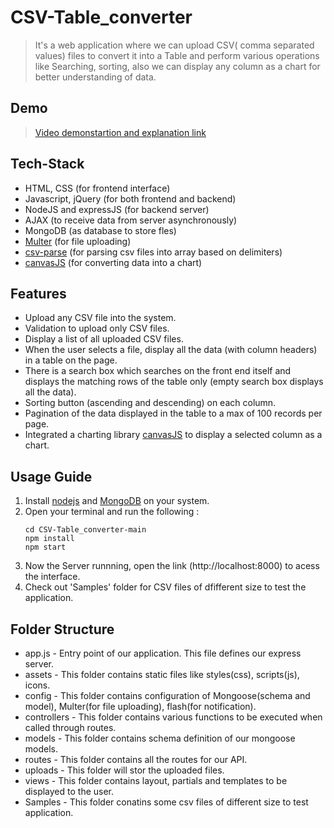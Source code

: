 # CSV-Table_converter
> It's a web application where we can upload CSV( comma separated values) files to convert it into a Table and perform various operations like Searching, sorting, also we can display any column as a chart for better understanding of data. 

## Demo

> [Video demonstartion and explanation link](https://drive.google.com/file/d/1YKmvEL_NTixP00dYIJPrr9vMEJvNNRtN/view?usp=sharing)

## Tech-Stack
* HTML, CSS (for frontend interface)
* Javascript, jQuery (for both frontend and backend)
* NodeJS and expressJS (for backend server)
* AJAX (to receive data  from server asynchronously)
* MongoDB (as database to store fles)
* [Multer](https://www.npmjs.com/package/multer) (for file uploading)
* [csv-parse](https://www.npmjs.com/package/csv-parse) (for parsing csv files into array based on delimiters)
* [canvasJS](https://canvasjs.com/html5-javascript-column-chart/) (for converting data into a chart)

## Features
* Upload any CSV file into the system.
* Validation to upload only CSV files.
* Display a list of all uploaded CSV files.
* When the user selects a file, display all the data (with column headers) in a table on the page.
* There is a search box which searches on the front end itself and displays the matching rows of the table only (empty search box displays all the data).
* Sorting button (ascending and descending) on each column.
* Pagination of the data displayed in the table to a max of 100 records per page.
* Integrated a charting library [canvasJS](https://canvasjs.com/html5-javascript-column-chart/) to display a selected column as a chart.

## Usage Guide
1. Install [nodejs](https://nodejs.org/en/) and [MongoDB](https://www.mongodb.com/) on your system.
2. Open your terminal and run the following :
    ```
    cd CSV-Table_converter-main
    npm install
    npm start
    ```
 3. Now the Server runnning, open the link (http://localhost:8000) to acess the interface.
 4. Check out 'Samples' folder for CSV files of dfifferent size to test the application.

## Folder Structure
* app.js - Entry point of our application. This file defines our express server.
* assets - This folder contains static files like styles(css), scripts(js), icons.
* config - This folder contains configuration of Mongoose(schema and model), Multer(for file uploading), flash(for notification).
* controllers - This folder contains various functions to be executed when called through routes.
* models - This folder contains schema definition of our mongoose models.
* routes - This folder contains all the routes for our API.
* uploads - This folder will stor the uploaded files.
* views - This folder contains layout, partials and templates to be displayed to the user.
* Samples - This folder conatins some csv files of different size to test application.
